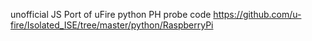 unofficial JS Port of uFire python PH probe code 
https://github.com/u-fire/Isolated_ISE/tree/master/python/RaspberryPi